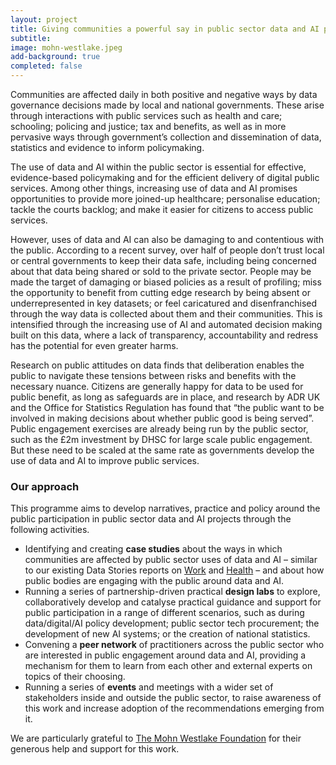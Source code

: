 ```yaml
---
layout: project
title: Giving communities a powerful say in public sector data and AI projects
subtitle: 
image: mohn-westlake.jpeg
add-background: true
completed: false
---
```

Communities are affected daily in both positive and negative ways by data governance decisions made by local and national governments. These arise through interactions with public services such as health and care; schooling; policing and justice; tax and benefits, as well as in more pervasive ways through government’s collection and dissemination of data, statistics and evidence to inform policymaking.

<!--more-->
The use of data and AI within the public sector is essential for effective, evidence-based policymaking and for the efficient delivery of digital public services. Among other things, increasing use of data and AI promises opportunities to provide more joined-up healthcare; personalise education; tackle the courts backlog; and make it easier for citizens to access public services.

However, uses of data and AI can also be damaging to and contentious with the public. According to a recent survey, over half of people don’t trust local or central governments to keep their data safe, including being concerned about that data being shared or sold to the private sector. People may be made the target of damaging or biased policies as a result of profiling; miss the opportunity to benefit from cutting edge research by being absent or underrepresented in key datasets; or feel caricatured and disenfranchised through the way data is collected about them and their communities. This is intensified through the increasing use of AI and automated decision making built on this data, where a lack of transparency, accountability and redress has the potential for even greater harms.

Research on public attitudes on data finds that deliberation enables the public to navigate these tensions between risks and benefits with the necessary nuance. Citizens are generally happy for data to be used for public benefit, as long as safeguards are in place, and research by ADR UK and the Office for Statistics Regulation has found that “the public want to be involved in making decisions about whether public good is being served”. Public engagement exercises are already being run by the public sector, such as the £2m investment by DHSC for large scale public engagement. But these need to be scaled at the same rate as governments develop the use of data and AI to improve public services.

### Our approach

This programme aims to develop narratives, practice and policy around the public participation in public sector data and AI projects through the following activities.

* Identifying and creating **case studies** about the ways in which communities are affected by public sector uses of data and AI – similar to our existing Data Stories reports on [Work](https://connectedbydata.org/resources/our-data-stories) and [Health](https://connectedbydata.org/resources/our-health-data-stories) – and about how public bodies are engaging with the public around data and AI.
* Running a series of partnership-driven practical **design labs** to explore, collaboratively develop and catalyse practical guidance and support for public participation in a range of different scenarios, such as during data/digital/AI policy development; public sector tech procurement; the development of new AI systems; or the creation of national statistics.
* Convening a **peer network** of practitioners across the public sector who are interested in public engagement around data and AI, providing a mechanism for them to learn from each other and external experts on topics of their choosing.
* Running a series of **events** and meetings with a wider set of stakeholders inside and outside the public sector, to raise awareness of this work and increase adoption of the recommendations emerging from it.

We are particularly grateful to [The Mohn Westlake Foundation](https://www.themohnwestlakefoundation.co.uk/) for their generous help and support for this work.